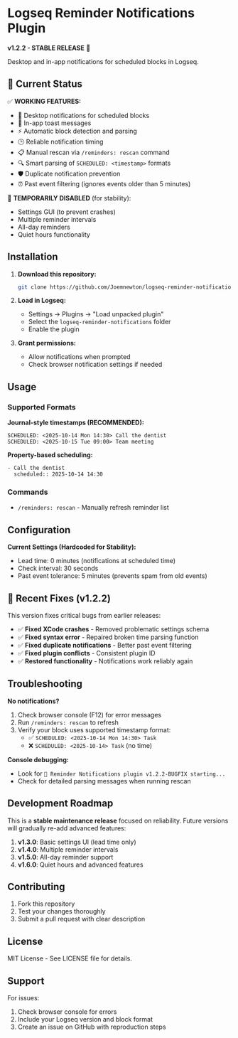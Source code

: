 # Logseq Reminder Notifications Plugin

**v1.2.2 - STABLE RELEASE** 🚀

Desktop and in-app notifications for scheduled blocks in Logseq.

## 🎯 Current Status

✅ **WORKING FEATURES:**
- 🔔 Desktop notifications for scheduled blocks
- 📱 In-app toast messages  
- ⚡ Automatic block detection and parsing
- 🕒 Reliable notification timing
- 📋 Manual rescan via `/reminders: rescan` command
- 🔍 Smart parsing of `SCHEDULED: <timestamp>` formats
- 🛡️ Duplicate notification prevention
- ⏰ Past event filtering (ignores events older than 5 minutes)

🚧 **TEMPORARILY DISABLED** (for stability):
- Settings GUI (to prevent crashes)
- Multiple reminder intervals
- All-day reminders  
- Quiet hours functionality

## Installation

1. **Download this repository:**
   ```bash
   git clone https://github.com/Joemnewton/logseq-reminder-notifications.git
   ```

2. **Load in Logseq:**
   - Settings → Plugins → "Load unpacked plugin"
   - Select the `logseq-reminder-notifications` folder
   - Enable the plugin

3. **Grant permissions:**
   - Allow notifications when prompted
   - Check browser notification settings if needed

## Usage

### Supported Formats

**Journal-style timestamps (RECOMMENDED):**
```
SCHEDULED: <2025-10-14 Mon 14:30> Call the dentist
SCHEDULED: <2025-10-15 Tue 09:00> Team meeting
```

**Property-based scheduling:**
```
- Call the dentist
  scheduled:: 2025-10-14 14:30
```

### Commands

- `/reminders: rescan` - Manually refresh reminder list

## Configuration

**Current Settings (Hardcoded for Stability):**
- Lead time: 0 minutes (notifications at scheduled time)
- Check interval: 30 seconds  
- Past event tolerance: 5 minutes (prevents spam from old events)

## 🔧 Recent Fixes (v1.2.2)

This version fixes critical bugs from earlier releases:

- ✅ **Fixed XCode crashes** - Removed problematic settings schema
- ✅ **Fixed syntax error** - Repaired broken time parsing function  
- ✅ **Fixed duplicate notifications** - Better past event filtering
- ✅ **Fixed plugin conflicts** - Consistent plugin ID
- ✅ **Restored functionality** - Notifications work reliably again

## Troubleshooting

**No notifications?**
1. Check browser console (F12) for error messages
2. Run `/reminders: rescan` to refresh
3. Verify your block uses supported timestamp format:
   - ✅ `SCHEDULED: <2025-10-14 Mon 14:30> Task`
   - ❌ `SCHEDULED: <2025-10-14> Task` (no time)

**Console debugging:**
- Look for `🔔 Reminder Notifications plugin v1.2.2-BUGFIX starting...`
- Check for detailed parsing messages when running rescan

## Development Roadmap

This is a **stable maintenance release** focused on reliability. Future versions will gradually re-add advanced features:

1. **v1.3.0**: Basic settings UI (lead time only)
2. **v1.4.0**: Multiple reminder intervals  
3. **v1.5.0**: All-day reminder support
4. **v1.6.0**: Quiet hours and advanced features

## Contributing

1. Fork this repository
2. Test your changes thoroughly
3. Submit a pull request with clear description

## License

MIT License - See LICENSE file for details.

## Support

For issues:
1. Check browser console for errors
2. Include your Logseq version and block format
3. Create an issue on GitHub with reproduction steps